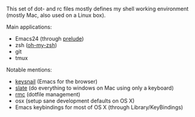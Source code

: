 This set of dot- and rc files mostly defines my shell working
environment (mostly Mac, also used on a Linux box).

Main applications:
 * Emacs24 (through [prelude](http://batsov.com/prelude/))
 * zsh ([oh-my-zsh](https://github.com/robbyrussell/oh-my-zsh))
 * git
 * tmux

Notable mentions:
 * [keysnail](https://github.com/mooz/keysnail) (Emacs for the browser)
 * [slate](https://github.com/jigish/slate) (do everything to windows on Mac using only a keyboard)
 * [rmc](https://github.com/thoughtbot/rcm) (dotfile management)
 * osx (setup sane development defaults on OS X)
 * Emacs keybindings for most of OS X (through Library/KeyBindings)
